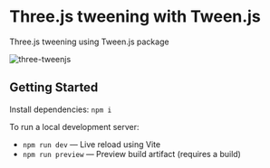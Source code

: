 # Three.js tweening with Tween.js

Three.js tweening using Tween.js package

![three-tweenjs](https://github.com/jasonsturges/three-tweenjs/assets/1213591/823b8214-4488-4c1f-b214-3747845319f9)


## Getting Started

Install dependencies: `npm i`

To run a local development server:

- `npm run dev` &mdash; Live reload using Vite
- `npm run preview` &mdash; Preview build artifact (requires a build)

